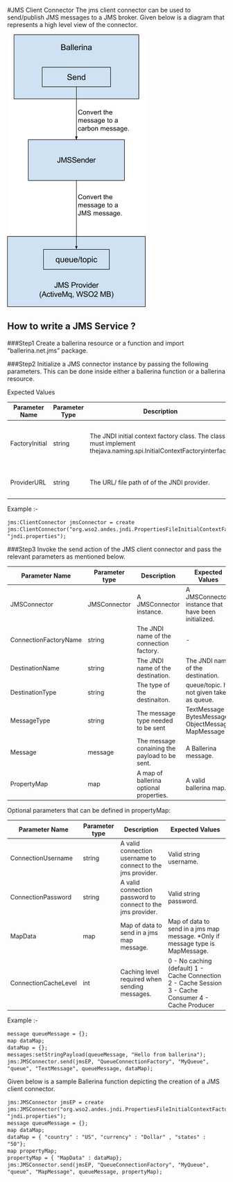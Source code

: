 #JMS Client Connector
The jms client connector can be used to send/publish JMS messages to a JMS broker. Given below is a diagram that represents a high level view of the connector.

![JMS_Client_Connector](../images/jms_client_connector.png)

## How to write a JMS Service ?
###Step1
Create a ballerina resource or a function and import “ballerina.net.jms” package.

###Step2
Initialize a JMS connector instance by passing the following parameters. This can be done inside either a ballerina function or a ballerina resource.



Expected Values

Parameter Name | Parameter Type | Description | Expected Values
---------- | ------------- | ----- | --------
FactoryInitial | string | The JNDI initial context factory class. The class must implement thejava.naming.spi.InitialContextFactoryinterface. | A valid class name depending on the jms provider
ProviderURL | string | The URL/ file path of  of the JNDI provider. | A valid url/ path for the JNDI provider

Example :-
```
jms:ClientConnector jmsConnector = create jms:ClientConnector("org.wso2.andes.jndi.PropertiesFileInitialContextFactory", "jndi.properties");
```
###Step3
Invoke the send action of the JMS client connector and pass the relevant parameters as mentioned below.

Parameter Name | Parameter type | Description | Expected Values
------------ | ------------- | ----------- | -------------
JMSConnector | JMSConnector | A JMSConnector instance. | A JMSConnector instance that have been initialized.
ConnectionFactoryName | string | The JNDI name of the connection factory. | -
DestinationName | string | The JNDI name of the destination. | The JNDI name of the destination.
DestinationType | string | The type of the destinaiton. | queue/topic. If not given taken as queue.
MessageType | string | The message type needed to be sent | TextMessage<br>BytesMessage<br>ObjectMessage<br>MapMessage
Message | message | The message conaining the payload to be sent. | A Ballerina message.
PropertyMap | map | A map of ballerina optional properties. | A valid ballerina map.

Optional parameters that can be defined in propertyMap:

Parameter Name | Parameter type | Description | Expected Values
------------- | ------------------- | ---------------- | ---------------
ConnectionUsername | string | A valid connection username to connect to the jms provider. | Valid string username.
ConnectionPassword | string | A valid connection password to connect to the jms provider. | Valid string password.
MapData | map | Map of data to send in a jms map message. | Map of data to send in a jms map message.  *Only if message type is MapMessage.
ConnectionCacheLevel | int | Caching level required when sending messages. | 0 - No caching (default) 1 - Cache Connection 2 - Cache Session 3 - Cache Consumer 4 - Cache Producer


Example :-
```
message queueMessage = {};
map dataMap;
dataMap = {};
messages:setStringPayload(queueMessage, "Hello from ballerina");
jms:JMSConnector.send(jmsEP, "QueueConnectionFactory", "MyQueue", "queue", "TextMessage", queueMessage, dataMap);
```

Given below is a sample Ballerina function depicting the creation of a JMS client connector.
```
jms:JMSConnector jmsEP = create jms:JMSConnector("org.wso2.andes.jndi.PropertiesFileInitialContextFactory", "jndi.properties");
message queueMessage = {};
map dataMap;
dataMap = { "country" : "US", "currency" : "Dollar" , "states" : "50"};
map propertyMap;
propertyMap = { "MapData" : dataMap};
jms:JMSConnector.send(jmsEP, "QueueConnectionFactory", "MyQueue", "queue", "MapMessage", queueMessage, propertyMap);
```